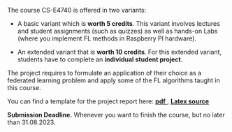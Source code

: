 The course CS-E4740 is offered in two variants: 

- A basic variant which is **worth 5 credits**. This variant involves lectures and student assignments (such as quizzes) as well as hands-on Labs (where you implement FL methods in Raspberry PI hardware). 

- An extended variant that is **worth 10 credits**. For this extended variant, students have to complete an **individual student project**. 

The project requires to formulate an application of their choice as a federated learning problem and apply some of the FL algorithms taught in this course. 

You can find a template for the project report here:  <a href="FederatedLearningPaper.pdf"> **pdf** </a>,  <a href="FederatedLearningPaper.tex"> **Latex source** </a>

**Submission Deadline.** Whenever you want to finish the course, but no later than 31.08.2023. 

